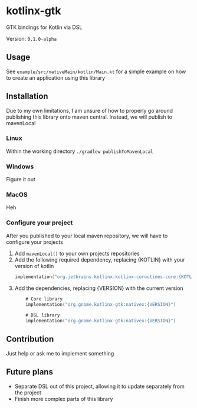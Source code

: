 # kotlinx-gtk

GTK bindings for Kotlin via DSL

Version: `0.1.0-alpha`

## Usage

See `example/src/nativeMain/kotlin/Main.kt` for a simple example on
how to create an application using this library


## Installation

Due to my own limitations, I am unsure of how to properly go around publishing this library onto maven central. Instead,
we will publish to mavenLocal

### Linux

Within the working directory
`./gradlew publishToMavenLocal`

### Windows

Figure it out

### MacOS

Heh

### Configure your project

After you published to your local maven repository, we will have to configure your projects

1. Add `mavenLocal()` to your own projects repositories
2. Add the following required dependency, replacing {KOTLIN} with your version of kotlin
   ```kotlin
   implementation("org.jetbrains.kotlinx:kotlinx-coroutines-core:{KOTLIN}-native-mt")
   ```
3. Add the dependencies, replacing {VERSION} with the current version
   ```kotlin 
	   # Core library
	   implementation("org.gnome.kotlinx-gtk:nativex:{VERSION}")
	   
	   # DSL library
	   implementation("org.gnome.kotlinx-gtk:nativex:{VERSION}")
   ```

## Contribution

Just help or ask me to implement something

## Future plans

- Separate DSL out of this project, allowing it to update separately from the project
- Finish more complex parts of this library

